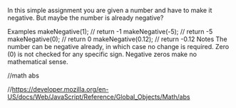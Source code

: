 In this simple assignment you are given a number and have to make it negative. But maybe the number is already negative?

Examples
makeNegative(1);    // return -1
makeNegative(-5);   // return -5
makeNegative(0);    // return 0
makeNegative(0.12); // return -0.12
Notes
The number can be negative already, in which case no change is required.
Zero (0) is not checked for any specific sign. Negative zeros make no mathematical sense.

//math abs 

//https://developer.mozilla.org/en-US/docs/Web/JavaScript/Reference/Global_Objects/Math/abs